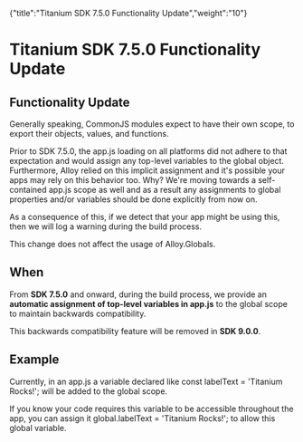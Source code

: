 {"title":"Titanium SDK 7.5.0 Functionality Update","weight":"10"} 

# Titanium SDK 7.5.0 Functionality Update

## Functionality Update

Generally speaking, CommonJS modules expect to have their own scope, to export their objects, values, and functions.

Prior to SDK 7.5.0, the app.js loading on all platforms did not adhere to that expectation and would assign any top-level variables to the global object. Furthermore, Alloy relied on this implicit assignment and it's possible your apps may rely on this behavior too. Why? We're moving towards a self-contained app.js scope as well and as a result any assignments to global properties and/or variables should be done explicitly from now on.

As a consequence of this, if we detect that your app might be using this, then we will log a warning during the build process.

This change does not affect the usage of Alloy.Globals.

## When

From **SDK 7.5.0** and onward, during the build process, we provide an **automatic assignment of top-level variables in app.js** to the global scope to maintain backwards compatibility.

This backwards compatibility feature will be removed in **SDK 9.0.0**.

## Example

Currently, in an app.js a variable declared like const labelText = 'Titanium Rocks!'; will be added to the global scope.

If you know your code requires this variable to be accessible throughout the app, you can assign it global.labelText = 'Titanium Rocks!'; to allow this global variable.